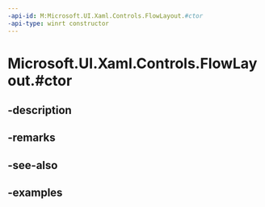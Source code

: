 ```yaml
---
-api-id: M:Microsoft.UI.Xaml.Controls.FlowLayout.#ctor
-api-type: winrt constructor
---
```


# Microsoft.UI.Xaml.Controls.FlowLayout.#ctor

<!--
public FlowLayout ();
-->


## -description

## -remarks

## -see-also

## -examples


